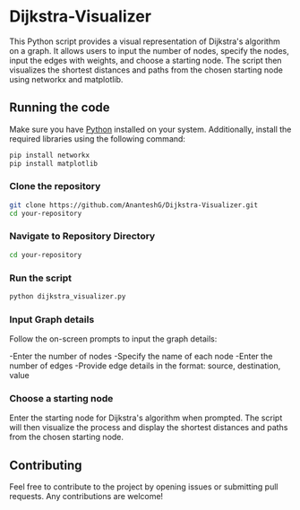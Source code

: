 # Dijkstra-Visualizer

This Python script provides a visual representation of Dijkstra's algorithm on a graph. It allows users to input the number of nodes, specify the nodes, input the edges with weights, and choose a starting node. The script then visualizes the shortest distances and paths from the chosen starting node using networkx and matplotlib.

## Running the code
Make sure you have [Python](https://www.python.org/) installed on your system. Additionally, install the required libraries using the following command:
```bash
pip install networkx
pip install matplotlib
```

### Clone the repository
```bash
git clone https://github.com/AnanteshG/Dijkstra-Visualizer.git
cd your-repository
```

### Navigate to Repository Directory
```bash
cd your-repository
```

### Run the script
```bash
python dijkstra_visualizer.py
```

### Input Graph details
Follow the on-screen prompts to input the graph details:

-Enter the number of nodes
-Specify the name of each node
-Enter the number of edges
-Provide edge details in the format: source, destination, value

### Choose a starting node
Enter the starting node for Dijkstra's algorithm when prompted.
The script will then visualize the process and display the shortest distances and paths from the chosen starting node.

## Contributing
Feel free to contribute to the project by opening issues or submitting pull requests. Any contributions are welcome!

